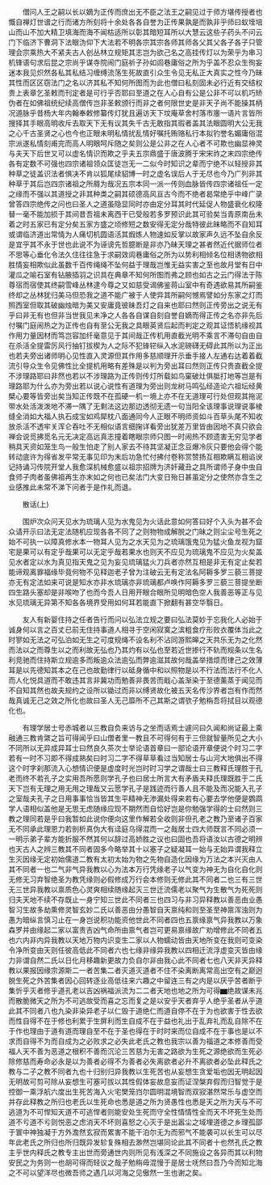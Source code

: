 <!-- { "loadSidebar": true } -->
　　僧问人王之嗣以长以嫡为正传而庶出无不臣之法王之嗣见过于师方堪传授者也慨自禅灯世谱之行而诸方所刻将十余处各各自誉为正传果孰是而孰非乎师曰蚁垤培山而山不加大精卫填海而海不闻枯适所以彰其暗短耳所以大慧云这些子药头不问云门下临济下曹洞下法眼沩仰下大法若不明各宗其宗各师其师各父其父各子各子只管理会宗乘热大不紧夫古人创丛林立规矩其志岂为欲己名之高挂传灯以为荣乎为串习机锋语句求后昆之宗尚乎谋寺院闹门庭祈子孙如闾巷庸俗之所为乎盖不忍众生徇妄迷本我见炽然各私其私结习缠缚流荡生死故直引众生令见无私正大真实之性今乃昧其性而区区窃法门之名以济其私不知何所图而为此也僧曰私刻固未必行近有交结权贵上表章乞圣敕而刊定者是可行乎否耶曰至道之在人心自有公是公非不可以机巧矫伪者在如佛祖统纪续高僧传岂非圣敕颁行而非之者何限世史是非天子尚不能操其柄况道脉乎昔杨大年内翰奉敕修纂传灯犹且遍访天下坟庵草舍村落市廛一语片言皆所搜择其手眼高明收斥去取天下无有议其失千古无敢指其瑕者盖其法眼圆明大公无我之心千古圣贤之心也今也正眼未明私情扰乱情好嘱托贿赂私行本拟钓誉名媚庸俗混宗派遂私情刻甫完而高人明眼呵斥随之矣则公是公非之在人心者不可欺也幽显神灵与夫天下后世又可以虚名情识而欺之乎夫五宗鼎盛于唐波腾于宋宋祚之末四宗绝传各有定数不可强也四宗诸祖领众匡徒岂无一二似今时知识之辈而宁绝不以轻授非其种草之徒盖识法者惧决不肯以狐尾续貂博一时之虚名误后人于无尽也今乃广列非其种草于其后岂四宗诸祖之所屑为哉况五宗本同一派一传则血脉皆传四宗诸祖任一定之缘而不强以其道授之非其种类之嗣其硕德高风亘古今而不绝者曷常绝乎中峰广录曾答四宗绝传之问也曰圣人之道虽隐显同时亦由定分耳其时代延促人物盛衰化权隆替一毫不能加损于其间昔吾祖未离西干已受般若多罗预识此其可验矣当青原南岳未着之时五家已有定分矣五家方盛之顷修短之数安得无定分哉特彼此昧略而不自知耳或谓临济道出常情为人痛切机圆语活其煆炼人物速如反掌以故家声久远不坠自余反是宜乎其不永于世也此说不为诬谤先哲臆断是非亦乃昧天理之甚者然近代据师位者不思等心垂化令法久住往往急于求嗣效闾巷庸俗之所为以势利相倾名位相诱物欲相胜情妄相欺似此虽数千百传绳绳不坠何益于理哉岂惟无益实害之至也故月堂有日中灌瓜之喻石室有钻腋插羽之识具在典章不知何所图而弗之顾也如古之云门得法于陈尊宿而宿使其终嗣雪峰丛林逮今尊之又如慈受谒佛鉴蒋山室中有奇遇欲易其所嗣鉴终却之丛林犹归美马但恐我之道不能广被于人使异其所嗣何憾焉譬如分东家之灯而照西室但取其破幽烛暗为美又安庸竟彼昧吾灯之自来也耶曰然则正传旁出之说无有乎曰非无有也但非当世我见未净之人各各自谋自刻自誉自嫡而得正传之名亦非先后付嘱门庭闹热之为正传也自有至公无我之具眼英贤后起而判定之观其证悟机缘视其作用力量因材而笃岂容加纤毫意见于其间哉正传机用直截光明不乘言不滞句自由自在杀活全提雷厉风行抽钉拔楔为人之际不犯锋铓纵入水泥磅礴无碍此其所以为正出也若夫旁出诸师明心见性直入灵源但其作用多慈顺理开示垂手接人左通右达着着截流引导众生令见佛性比全提机用略有差殊是以判为旁出耳曰然则正传只贵直截全提不涉理路耶曰非然也若以不涉理路为正传则传灯所载如鸟窠破灶俱胝打地等岂是有理路耶为什么亦为旁出若以说心说性有道理为旁出则龙树马鸣弘经造论六祖坛经黄檗心要等皆旁出矣当知正传既不在孤硬一机一境上亦不在无道理可行处但观其拖泥带水处活泼泼地不滞一隅了无剩法这边那边透彻无遗一句当阳全该理事说理说事棱缝全消如大福人执石成宝如鸡犀枕八面通同今人正眼不明师资如斗百草头尾不知收放杀活不透牢关浑仑吞吐不无相似语言细掬详看旁出犹差万里皆由因地不真只欲会禅会说觅拂觅名元无决定高远真志撞着瞎眼宗师只图一时闹热不顾遗害无穷见学者稍具天资如笼生鸟一般生怕走了别人家去不待其坚凝正念豆爆冷灰只要他会得个能转动底许为得省发平常无事见印为末后功急忙付拂付卷称赏赞扬互相欺瞒互相谄谀记持诵习传院开堂人我愈深机械愈盛以祖宗招牌为济奸藏丑之具所谓师子身中虫自食师子肉者虽佛祖再生亦末如之何也已矣法门大变日殆日甚虽定分之使然亦含生之业感推此未常不涕下问者于是作礼而退。

　　散话(上)

　　围炉次众问天见水为琉璃人见为水鬼见为火话此意如何答曰好个入头为甚不会众请开示曰法无定法随机应现各各不同了之则物物成解脱之门昧之则尘尘号生死之始不可执一以障真修水本一物耳人见为之水天见为之琉璃饿鬼见为猛火鱼龙视为窟宅是果可以有定乎哉果可以无定乎哉若果水也则天不应见为琉璃鬼不应见为火矣盖见水者定以水为真见指天鬼之见为妄见琉璃猛火刀兵者亦然互相是非无有定止矣若能谛观离罪福缘毕竟何物不见释迦老子曾为注破云无有定法名阿耨多罗三藐三菩提亦无有定法如来可说是知水亦非水琉璃亦非琉璃都卢唤作阿耨多罗三藐三菩提坐断四生路头塞却是非喉吻了也而今吾人日用开眼合眼所见明暗色空人我善恶等正与见水见琉璃无异第不知各各境界受用如何耳若能直下掀翻有甚空华翳日。

　　友人有新婴住持之任者告行而问以弘法立规之要曰弘法莫妙于忘我化人必始于诚身何以言之百丈已前无住持事道人相寻于空闲寂寞之滨粗食疗形败衣覆体当此之时寥如无法之可弘泊如无生之可度规绳不设名利不沾同游熙皞之天共乐无为之化然而法以之而尊生以之而利故无弘也乃其灼有以弘也至若近世掺行不轨而规条以生名利竞驰而住持斯立规逾多而叛逾众法逾弘而弊逾滋其故何哉盖举措烦而律己之效薄耳是以先德知其本之在己也故勤律行以砥身循中和以照物是以不行法而法行不化人而人化悦具道而不敢违其言非冀功而勉善非畏苦而戢心盖渐染于至德薰蒸于闻见而不自知其然也故夫规约之设所以锄过而非以缚贤故化被五天名传沙界者岂有作而然哉真诚无己之效之所化也故曰圣人无己靡所不己其斯之谓欤子勉栴吾将拭目以观德化也。

　　有理学居士号赤城者以三教自负来访与之坐而话焉士遽问曰久闻和尚证最上乘融通三教肯綮之旨可得闻乎曰山僧者里一教且不可得何有于三但就智量所见之大小不同所以无异成异耳士曰然良久茶次士举论语首章曰一部论语开章便说个时习二字若有一时不习即不得成熟矣曰时习二字不得草草看过当知居士与山河大地俱出不得这个时字刹那流入心想情识便是虚度时光岂时时习学之谓哉士曰三教释氏理胜于孔老而终不若孔子之实用吾所愿则学孔子也曰居士所言大有矛盾夫释氏理既胜于二氏天下岂有无理之用无用之理哉又云愿学孔子是践迹而行善人且不能及而况能入孔子之室哉夫孔子之日用事事恰当皆其生平精神无渗漏处得来若有心要去学他便是鹦鹉学人语相似盖他是无思无虑随缘应现不期然而自恰好岂是你勉强学得的士曰然则三教之理同若是乎曰我暂如此说你便向这里作解若全收则非但孔老之教乃至诸子百家无不同承此理恩力若剖析真伪大有迳庭乌得混而一之哉居士四大师既言不同必须一一明示弟子辈方能折服不然其何以辞过高娇胜之议也曰固也吾将语汝以古德之明辨也天古人之辨三教其不同者固多今略举其十以塞子之疑凝耳一始与无始异谓我释立生灭因缘无定初始儒道二教有太初太始为物之先物自造化因缘为万法之本兴灭由人其不同者一也二气非气异我教以心为法本万行凭缘老子以气变为神无为自化自化则无修无习弃智绝圣为教凭缘则必假修成万行会本修则无修此其不同者二也三有三世无三世异我教以禀质色心灵爽相续随缘起灭三世迁流儒老以聚气为生散气为死死则归夫天地不续不存既止一身宁知三世此不同者三也四习与非习异释教以善恶由业愚智习生故多劫熏修灵智玄妙二氏以善恶由分愚智自天禀纯和则至圣至神禀浑浊则为愚为暗纵言慎习止在一身岂说积功能资他世此不同者四也五禀缘禀气异我教以万象森罗并由缘起二家以富贵吉凶气命所由禀气者岂可更易禀缘故广劝增修此不同者五也六内非内异我教以天地万物内识变生二家以人物蠕动皆由天地所变在我则可变染令净所变由天则任彼高低此不同者六也七缘非缘异我教以四相迁流浮虚变灭皆由缘力非谓自然二氏以日化月移趣新更故力负自尔非由我心此不同者七也八天非天异释教以果报因缘宗源斯二一者苦集二者灭道灭道者不住不染离断离常高出空有之巅迥脱生死之外苦集者因心回转逐业高低往来六趣之中留连三有之内是以厌乎苦者断乎集忻乎灭者修乎道孔老以吉凶祸福派流为二二者天地也地之所为可得▆绝故谋未兆而散脆微天之所为不可逃故受而喜之忘而复之是以安乎天者弃乎人绝乎圣者从乎道此其不同者八也九染非染异老子以仁毁于道绝仁而道自停不在于为也欲害于性去欲而性自得不在于修也利累于生屏利而生自成不在于益也礼出于乱弃礼而乱自除不在于作也理由于道有道而理自至不在于圣也得在于时时来而位自成不在于事也是以不求而自得不为而自成为之必败求之必失此老氏之教也我宗以善为福道之本修善而受福人天不善为恶道之根积不善而沉沦三苦慈为无害之路欲为生死之源绝欲而生死必除修慈而寿命必永是以为善者必得不为善者必失离欲者必升不离欲者必坠此释氏之教与二子之教不同者九也十归别归异我教以生死苦也从妄想生贪爱垢也因无明起因无明故可剪可除从妄想生可塞可拔以其性假体妄故息妄而证涅槃弃假而归智觉于是控御一乘浮航六度出生死苦海入火宅樊笼岿尔圆明混境智而双寂湛然常乐与虚空而并存此释教之所归也老氏以生死命也悉是道之所为贤愚性也悉是天之所为天与不可逃道为不可悍知天道不可逃悍者则能安处生死而守全性情情性全而天不坏死生处而道不亏道不亏则悦恶之虑消天不坏则喜怒之心灭于是出嚣尘之域埋道德之乡理孤邵于寰中神独凝于方外澹然玄寂而累害不能干泊尔无为而邪气不能袭可以长生可以尽年此老氏之所归也所归既异发轸复殊相去渺然岂堪同论此其不同者十也然孔氏之教主乎世内释氏之教专主出世而旁通世内则所见有浅深之不同施设之各异而其以利物安民之为务则一也胡可得而轻议之哉子勉栴毋混慢于是居士呒然曰吾乃今而知北海之不可以望洋尽也微吾师之遇几以河海之见傲然一生也谢之矣。

